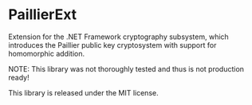 # PaillierExt
Extension for the .NET Framework cryptography subsystem, which introduces the Paillier public key cryptosystem with support for homomorphic addition.

NOTE: This library was not thoroughly tested and thus is not production ready!

This library is released under the MIT license.
